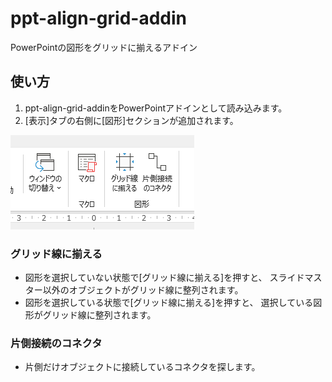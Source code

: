 # ppt-align-grid-addin

PowerPointの図形をグリッドに揃えるアドイン

## 使い方

1. ppt-align-grid-addinをPowerPointアドインとして読み込みます。
2. [表示]タブの右側に[図形]セクションが追加されます。

![ppt-align-grid](img/ppt-ailgn-grid.png)

### グリッド線に揃える

- 図形を選択していない状態で[グリッド線に揃える]を押すと、
  スライドマスター以外のオブジェクトがグリッド線に整列されます。
- 図形を選択している状態で[グリッド線に揃える]を押すと、
  選択している図形がグリッド線に整列されます。

### 片側接続のコネクタ

- 片側だけオブジェクトに接続しているコネクタを探します。